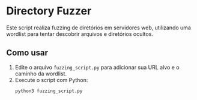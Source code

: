 # Directory Fuzzer

Este script realiza fuzzing de diretórios em servidores web, utilizando uma wordlist para tentar descobrir arquivos e diretórios ocultos.

## Como usar

1. Edite o arquivo `fuzzing_script.py` para adicionar sua URL alvo e o caminho da wordlist.
2. Execute o script com Python:
   ```bash
   python3 fuzzing_script.py
